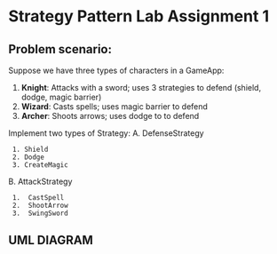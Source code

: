 # Strategy Pattern Lab Assignment 1 

## Problem scenario:

Suppose we have three types of characters in a GameApp:

1. **Knight**: Attacks with a sword; uses 3 strategies to defend (shield, dodge, magic barrier)
2. **Wizard**: Casts spells; uses magic barrier to defend
3. **Archer**: Shoots arrows; uses dodge to to defend

Implement two types of Strategy:
A.  DefenseStrategy

     1. Shield
     2. Dodge
     3. CreateMagic


B.  AttackStrategy

     1.  CastSpell
     2.  ShootArrow
     3.  SwingSword  

## UML DIAGRAM






